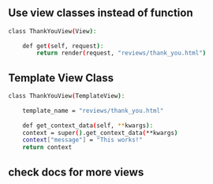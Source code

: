 ## Use view classes instead of function

```sh
class ThankYouView(View):
    
    def get(self, request):
        return render(request, "reviews/thank_you.html")
```

## Template View Class

```sh
class ThankYouView(TemplateView):
    
    template_name = "reviews/thank_you.html"
    
    def get_context_data(self, **kwargs):
    context = super().get_context_data(**kwargs)
    context["message"] = "This works!"
    return context
```

## check docs for more views